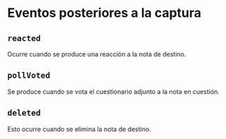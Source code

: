 # Eventos posteriores a la captura

## `reacted`

<MkSchemaViewer :schema="{
 type: 'object',
 properties: {
 	reaction: {
 		type: 'string',
 		description: 'リアクションの種類',
 	},
 	userId: {
 		type: 'string',
 		description: 'リアクションを行ったユーザーのID',
 	},
 }
}"/>

Ocurre cuando se produce una reacción a la nota de destino.

## `pollVoted`

<MkSchemaViewer :schema="{
 type: 'object',
 properties: {
 	choice: {
 		type: 'number',
 		description: '選択肢ID',
 	},
 	userId: {
 		type: 'string',
 		description: '投票を行ったユーザーのID',
 	},
 }
}"/>

Se produce cuando se vota el cuestionario adjunto a la nota en cuestión.

## `deleted`

<MkSchemaViewer :schema="{
 type: 'object',
 properties: {
 	deletedAt: {
 		type: 'string',
 		description: '削除日時',
 	},
 }
}"/>

Esto ocurre cuando se elimina la nota de destino.

